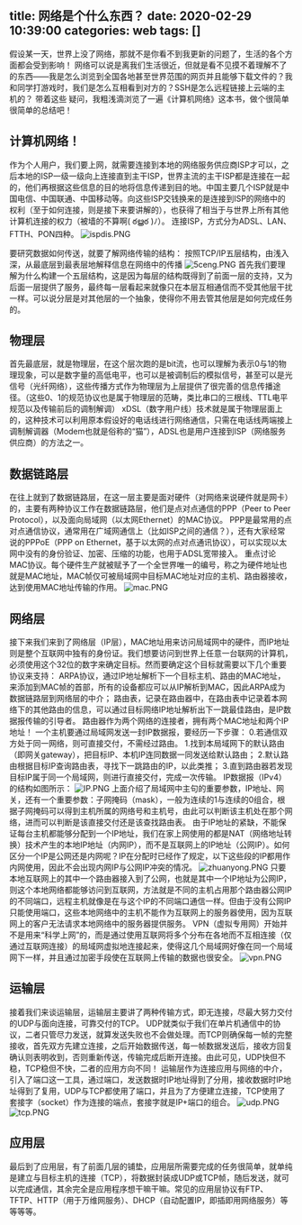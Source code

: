 title: 网络是个什么东西？
date: 2020-02-29 10:39:00
categories: web
tags: []
---
假设某一天，世界上没了网络，那就不是你看不到我更新的问题了，生活的各个方面都会受到影响！
网络可以说是离我们生活很近，但就是看不见摸不着理解不了的东西——我是怎么浏览到全国各地甚至世界范围的网页并且能够下载文件的？我和同学打游戏时，我们是怎么互相看到对方的？SSH是怎么远程链接上云端的主机的？
带着这些 疑问，我粗浅滴浏览了一遍《计算机网络》这本书，做个很简单很简单的总结吧！

## 计算机网络！ ##
作为个人用户，我们要上网，就需要连接到本地的网络服务供应商ISP才可以，之后本地的ISP一级一级向上连接直到主干ISP，世界主流的主干ISP都是连接在一起的，他们再根据这些信息的目的地将信息传递到目的地。中国主要几个ISP就是中国电信、中国联通、中国移动等。向这些ISP交钱换来的是连接到ISP的网络中的权利（至于如何连接，则是接下来要讲解的），也获得了相当于与世界上所有其他计算机连接的权力（被墙的不算啊( ఠൠఠ )ﾉ）。
连接ISP，方式分为ADSL、LAN、FTTH、PON四种。
![ispdis.PNG][1]

要研究数据如何传送，就要了解网络传输的结构：
按照TCP/IP五层结构，由浅入深，从最底层到最表层地解释信息在网络中的传播
![5ceng.PNG][2]
首先我们要理解为什么构建一个五层结构，这是因为每层的结构既得到了前面一层的支持，又为后面一层提供了服务，最终每一层看起来就像只在本层互相通信而不受其他层干扰一样。可以说分层是对其他层的一个抽象，使得你不用去管其他层是如何完成任务的。

## 物理层 ##
首先最底层，就是物理层，在这个层次跑的是bit流，也可以理解为表示0与1的物理现象，可以是数字量的高低电平，也可以是被调制后的模拟信号，甚至可以是光信号（光纤网络），这些传播方式作为物理层为上层提供了很完善的信息传播途径。（这些0、1的规范协议也是属于物理层的范畴，类比串口的三根线、TTL电平规范以及传输前后的调制解调）
xDSL（数字用户线）技术就是属于物理层面上的，这种技术可以利用原本假设好的电话线进行网络通信，只需在电话线两端接上调制解调器（Modem也就是俗称的“猫”），ADSL也是用户连接到ISP（网络服务供应商）的方法之一。

## 数据链路层 ##
在往上就到了数据链路层，在这一层主要是面对硬件（对网络来说硬件就是网卡）的，主要有两种协议工作在数据链路层，他们是点对点通信的PPP（Peer to Peer Protocol），以及面向局域网（以太网Ethernet）的MAC协议。
PPP是最常用的点对点通信协议，通常用在广域网通信上（比如ISP之间的通信？），还有大家经常说的PPPoE（PPP on Ethernet，基于以太网的点对点通讯协议），可以实现以太网中没有的身份验证、加密、压缩的功能，也用于ADSL宽带接入。
重点讨论MAC协议。每个硬件生产就被赋予了一个全世界唯一的编号，称之为硬件地址也就是MAC地址，MAC帧仅可被局域网中目标MAC地址对应的主机、路由器接收，达到使用MAC地址传输的作用。
![mac.PNG][3]

## 网络层 ##
接下来我们来到了网络层（IP层），MAC地址用来访问局域网中的硬件，而IP地址则是整个互联网中独有的身份证。我们想要访问到世界上任意一台联网的计算机，必须使用这个32位的数字来确定目标。然而要确定这个目标就需要以下几个重要协议来支持：
ARPA协议，通过IP地址解析下一个目标主机、路由的MAC地址，来添加到MAC帧的首部，所有的设备都应可以从IP解析到MAC，因此ARPA成为数据链路层到网络层的中介；
路由表，记录在路由器中，在路由表中记录着本网络下的其他路由的信息，可以通过目标网络IP地址解析出下一跳最佳路由，是IP数据报传输的引导者。
路由器作为两个网络的连接者，拥有两个MAC地址和两个IP地址！
一个主机要通过局域网发送一封IP数据报，要经历一下步骤：
0.若通信双方处于同一网络，则可直接交付，不需经过路由。
1.找到本局域网下的默认路由（即网关gateway），把目标IP、本机IP连同数据一同发送给默认路由；
2.默认路由根据目标IP查询路由表，寻找下一跳路由的IP，以此类推；
3.直到路由器若发现目标IP属于同一个局域网，则进行直接交付，完成一次传输。
IP数据报（IPv4）的结构如图所示：
![IP.PNG][4]
上面介绍了局域网中主句的重要参数，IP地址、网关，还有一个重要参数：子网掩码（mask），一般为连续的1与连续的0组合，根据子网掩码可以得到主机所属的网络号和主机号，由此可以判断该主机处在那个网络，进而可以判断是该直接交付还是该查找路由表。
由于IP地址的紧缺，不能保证每台主机都能够分配到一个IP地址，我们在家上网使用的都是NAT（网络地址转换）技术产生的本地IP地址（内网IP），而不是互联网上的IP地址（公网IP）。如何区分一个IP是公网还是内网呢？IP在分配时已经作了规定，以下这些段的IP都用作内网使用，因此不会出现内网IP与公网IP冲突的情况。
![zhuanyong.PNG][5]
只要本地互联网上的其中一个路由器接入到了公网，也就是其中一个IP地址为公网IP，则这个本地网络都能够访问到互联网，方法就是不同的主机占用那个路由器公网IP的不同端口，远程主机就像是在与这个IP的不同端口通信一样。但由于没有公网IP只能使用端口，这些本地网络中的主机不能作为互联网上的服务器使用，因为互联网上的客户无法请求本地网络中的服务器提供服务。
VPN（虚拟专用网）开始并不是用来“科学上网”的，而是通过使用互联网将多个分布在各地而不互相连接（仅通过互联网连接）的局域网虚拟地连接起来，使得这几个局域网好像在同一个局域网下一样，并且通过加密手段使在互联网上传输的数据也很安全。
![vpn.PNG][6]

## 运输层 ##
接着我们来谈运输层，运输层主要讲了两种传输方式，即无连接，尽最大努力交付的UDP与面向连接，可靠交付的TCP。
UDP就类似于我们在单片机通信中的协议，二者只管尽力发送，就算发送失败也不会做处理。而TCP则确保每一帧的完整接收，首先双方先建立连接，之后开始数据传送，每一帧数据发送后，接收方回复确认则表明收到，否则重新传送，传输完成后断开连接。由此可见，UDP快但不稳，TCP稳但不快，二者的应用方向不同！
运输层作为连接应用与网络的中介，引入了端口这一工具，通过端口，发送数据时IP地址得到了分用，接收数据时IP地址得到了复用，UDP与TCP都使用了端口，并且为了方便建立连接，TCP使用了套接字（socket）作为连接的端点，套接字就是IP+端口的组合。
![udp.PNG][7]
![tcp.PNG][8]

## 应用层 ##
最后到了应用层，有了前面几层的铺垫，应用层所需要完成的任务很简单，就单纯是建立与目标主机的连接（TCP），将数据封装成UDP或TCP帧，随后发送，就可以完成通信，其余完全是应用程序想干嘛干嘛。常见的应用层协议有FTP、TFTP、HTTP（用于万维网服务）、DHCP（自动配置IP，即插即用网络服务）等等等等。


  [1]: http://www.starydy.xyz/usr/uploads/2020/02/1060876639.png
  [2]: http://www.starydy.xyz/usr/uploads/2020/02/2664873141.png
  [3]: http://www.starydy.xyz/usr/uploads/2020/02/506917544.png
  [4]: http://www.starydy.xyz/usr/uploads/2020/02/4023551690.png
  [5]: http://www.starydy.xyz/usr/uploads/2020/03/2629826971.png
  [6]: http://www.starydy.xyz/usr/uploads/2020/03/2072343370.png
  [7]: http://www.starydy.xyz/usr/uploads/2020/02/923726181.png
  [8]: http://www.starydy.xyz/usr/uploads/2020/02/3787159546.png